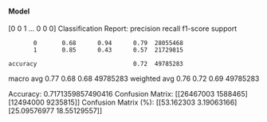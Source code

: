 #### Model
[0 0 1 ... 0 0 0]
Classification Report:
              precision    recall  f1-score   support

           0       0.68      0.94      0.79  28055468
           1       0.85      0.43      0.57  21729815

    accuracy                           0.72  49785283
   macro avg       0.77      0.68      0.68  49785283
weighted avg       0.76      0.72      0.69  49785283

Accuracy: 0.7171359857490416
Confusion Matrix:
[[26467003  1588465]
 [12494000  9235815]]
Confusion Matrix (%):
[[53.162303    3.19063166]
 [25.09576977 18.55129557]]
